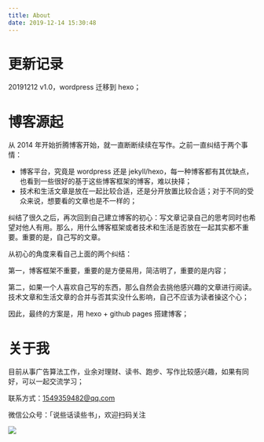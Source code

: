 ```yaml
---
title: About
date: 2019-12-14 15:30:48
---
```


# 更新记录

20191212 v1.0，wordpress 迁移到 hexo；

# 博客源起

从 2014 年开始折腾博客开始，就一直断断续续在写作。之前一直纠结于两个事情：

- 博客平台，究竟是 wordpress 还是 jekyll/hexo，每一种博客都有其优缺点，也看到一些很好的基于这些博客框架的博客，难以抉择；
- 技术和生活文章是放在一起比较合适，还是分开放置比较合适；对于不同的受众来说，想要看的文章也是不一样的；

纠结了很久之后，再次回到自己建立博客的初心：写文章记录自己的思考同时也希望对他人有用。那么，用什么博客框架或者技术和生活是否放在一起其实都不重要。重要的是，自己写的文章。

从初心的角度来看自己上面的两个纠结：

第一，博客框架不重要，重要的是方便易用，简洁明了，重要的是内容；

第二，如果一个人喜欢自己写的东西，那么自然会去挑他感兴趣的文章进行阅读。技术文章和生活文章的合并与否其实没什么影响，自己不应该为读者操这个心；

因此，最终的方案是，用 hexo + github pages 搭建博客；

# 关于我

目前从事广告算法工作，业余对理财、读书、跑步、写作比较感兴趣，如果有同好，可以一起交流学习；

联系方式：1549359482@qq.com

微信公众号：「说些话读些书」，欢迎扫码关注

![](/img/qrcode.png)

